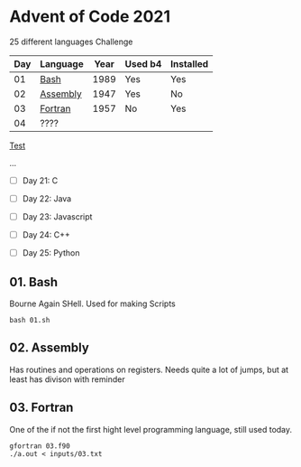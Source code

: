 # Advent of Code 2021

25 different languages Challenge

Day | Language | Year | Used b4 | Installed
----|----------|------|---------|-----------
01  | [Bash](#01-bash)         | 1989 | Yes     | Yes
02  | [Assembly](#02-assembly) | 1947 | Yes     | No
03  | [Fortran](#03-fortran)   | 1957 | No      | Yes
04  | ????


[Test](#01-bash)

...
- [ ] Day 21: C
- [ ] Day 22: Java
- [ ] Day 23: Javascript
- [ ] Day 24: C++
- [ ] Day 25: Python


## 01. Bash
Bourne Again SHell. Used for making Scripts
```
bash 01.sh
```

## 02. Assembly
Has routines and operations on registers.
Needs quite a lot of jumps, but at least has divison with reminder

## 03. Fortran
One of the if not the first hight level programming language, still used today.
```
gfortran 03.f90
./a.out < inputs/03.txt
```

